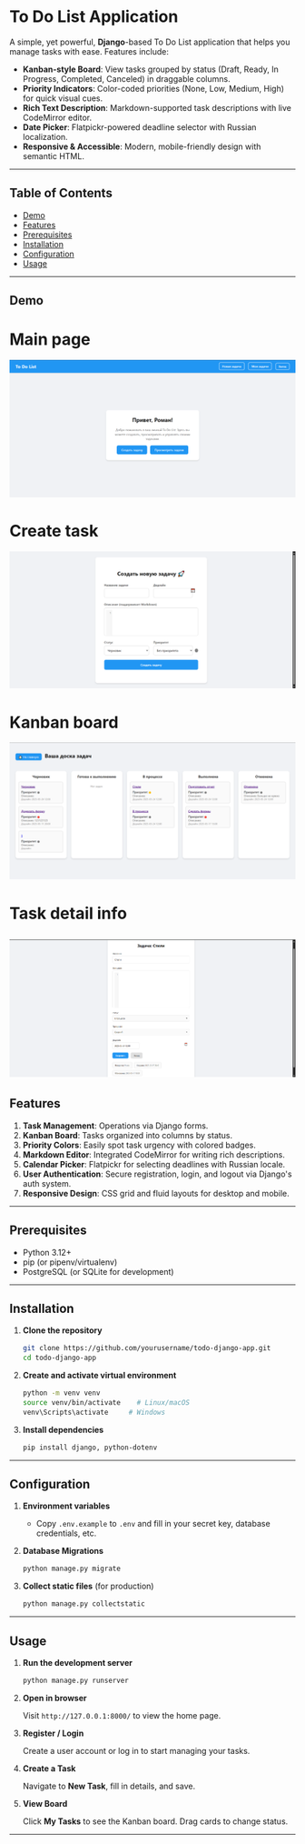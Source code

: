 # To Do List Application

A simple, yet powerful, **Django**-based To Do List application that helps you manage tasks with ease. Features include:

* **Kanban-style Board**: View tasks grouped by status (Draft, Ready, In Progress, Completed, Canceled) in draggable columns.
* **Priority Indicators**: Color-coded priorities (None, Low, Medium, High) for quick visual cues.
* **Rich Text Description**: Markdown-supported task descriptions with live CodeMirror editor.
* **Date Picker**: Flatpickr-powered deadline selector with Russian localization.
* **Responsive & Accessible**: Modern, mobile-friendly design with semantic HTML.

---

## Table of Contents

* [Demo](#demo)
* [Features](#features)
* [Prerequisites](#prerequisites)
* [Installation](#installation)
* [Configuration](#configuration)
* [Usage](#usage)

---

## Demo

# Main page
![Main page](readme-images/main-page.png)

# Create task
![Create task](readme-images/create-task.png)

# Kanban board
![Kanban board](readme-images/kanban-board.png)

# Task detail info
![Task detail info](readme-images/detail-task.png)
---

## Features

1. **Task Management**: Operations via Django forms.
2. **Kanban Board**: Tasks organized into columns by status.
3. **Priority Colors**: Easily spot task urgency with colored badges.
4. **Markdown Editor**: Integrated CodeMirror for writing rich descriptions.
5. **Calendar Picker**: Flatpickr for selecting deadlines with Russian locale.
6. **User Authentication**: Secure registration, login, and logout via Django's auth system.
7. **Responsive Design**: CSS grid and fluid layouts for desktop and mobile.

---

## Prerequisites

* Python 3.12+
* pip (or pipenv/virtualenv)
* PostgreSQL (or SQLite for development)

---

## Installation

1. **Clone the repository**

   ```bash
   git clone https://github.com/yourusername/todo-django-app.git
   cd todo-django-app
   ```

2. **Create and activate virtual environment**

   ```bash
   python -m venv venv
   source venv/bin/activate    # Linux/macOS
   venv\Scripts\activate     # Windows
   ```

3. **Install dependencies**

   ```bash
   pip install django, python-dotenv
   ```

---

## Configuration

1. **Environment variables**

   * Copy `.env.example` to `.env` and fill in your secret key, database credentials, etc.

2. **Database Migrations**

   ```bash
   python manage.py migrate
   ```

3. **Collect static files** (for production)

   ```bash
   python manage.py collectstatic
   ```

---

## Usage

1. **Run the development server**

   ```bash
   python manage.py runserver
   ```

2. **Open in browser**

   Visit `http://127.0.0.1:8000/` to view the home page.

3. **Register / Login**

   Create a user account or log in to start managing your tasks.

4. **Create a Task**

   Navigate to **New Task**, fill in details, and save.

5. **View Board**

   Click **My Tasks** to see the Kanban board. Drag cards to change status.

---